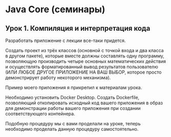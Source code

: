 # Java Core (семинары)

## Урок 1. Компиляция и интерпретация кода

Разработать приложение с лекции все-таки придется.

Создать проект из трёх классов (основной с точкой входа и два класса в другом пакете),
которые вместе должны составлять одну программу, позволяющую
производить четыре основных математических действия и осуществлять форматированный
вывод результатов пользователю (ИЛИ ЛЮБОЕ ДРУГОЕ ПРИЛОЖЕНИЕ НА ВАШ ВЫБОР, которое просто демонстрирует работу некоторого
механизма).

Пример моего приложения я прикрепил к материалам урока.

Необходимо установить Docker Desktop.
Создать Dockerfile, позволяющий откопировать исходный код вашего приложения в образ для демонстрации работы вашего
приложения при создании соответствующего контейнера.

Подобную процедуру мы с вами проделали на уроке, теперь необходимо проделать данную процедуру самостоятельно.